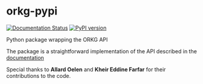# orkg-pypi
[![Documentation Status](https://readthedocs.org/projects/orkg/badge/?version=latest)](https://orkg.readthedocs.io/en/latest/?badge=latest)
[![PyPI version](https://badge.fury.io/py/orkg.svg)](https://badge.fury.io/py/orkg)

Python package wrapping the ORKG API

The package is a straightforward implementation of the API described in the [documentation](http://tibhannover.gitlab.io/orkg/orkg-backend/api-doc/)

Special thanks to **Allard Oelen** and **Kheir Eddine Farfar** for their contributions to the code.